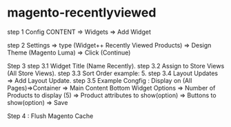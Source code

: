# magento-recentlyviewed

step 1 Config
CONTENT => Widgets => Add Widget

step 2 
Settings => type (Widget++ Recently Viewed Products) => Design Theme (Magento Luma) => Click (Continue)

Step 3 
     step 3.1   Widget Title (Name Recently).
     step 3.2   Assign to Store Views (All Store Views).
     step 3.3   Sort Order  example:  5.
     step 3.4   Layout Updates => Add Layout Update.
     step 3.5
      Example Congfig :
      Display on (All Pages)=>Container => Main Content Bottom
      Widget Options => Number of Products to display (5) => Product attributes to show(option) => Buttons to show(option) => Save
      
Step 4 : Flush Magento Cache

